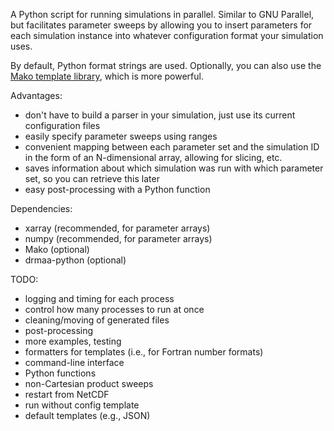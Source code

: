 A Python script for running simulations in parallel. Similar to GNU Parallel, but facilitates parameter sweeps by allowing you to insert parameters for each simulation instance into whatever configuration format your simulation uses.

By default, Python format strings are used. Optionally, you can also use the [Mako template library](http://www.makotemplates.org/), which is more powerful.

Advantages:
- don't have to build a parser in your simulation, just use its current configuration files
- easily specify parameter sweeps using ranges
- convenient mapping between each parameter set and the simulation ID in the form of an N-dimensional array, allowing for slicing, etc.
- saves information about which simulation was run with which parameter set, so you can retrieve this later
- easy post-processing with a Python function

Dependencies:
- xarray (recommended, for parameter arrays)
- numpy (recommended, for parameter arrays)
- Mako (optional)
- drmaa-python (optional)

TODO:
- logging and timing for each process
- control how many processes to run at once
- cleaning/moving of generated files
- post-processing
- more examples, testing
- formatters for templates (i.e., for Fortran number formats)
- command-line interface
- Python functions
- non-Cartesian product sweeps
- restart from NetCDF
- run without config template
- default templates (e.g., JSON)
